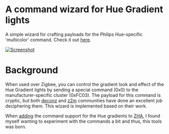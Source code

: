 # A command wizard for Hue Gradient lights

A simple wizard for crafting payloads for the Philips Hue-specific 'multicolor'
command. Check it out [here](https://kjagiello.github.io/hue-gradient-command-wizard/).

[![Screenshot](https://github.com/user-attachments/assets/434f1a95-4da2-4105-947c-b90877e5a135)](https://kjagiello.github.io/hue-gradient-command-wizard/)

# Background

When used over Zigbee, you can control the gradient look and effect of the Hue
Gradient lights by sending a special command (0x0) to the manufacturer-specific
cluster (0xFC03). The payload for this command is cryptic, but both [deconz]
and [z2m] communities have done an excellent job deciphering them. This wizard
is implemented based on their work.

When [adding] the command support for the Hue gradients to [ZHA], I found myself wanting to experiment with the commands a bit and thus, this tools was born.

[deconz]: https://github.com/Koenkk/zigbee-herdsman-converters/blob/7e7e28affbbd423bd5c6b1a20372c27cfc1066cc/src/lib/philips.ts
[z2m]: https://github.com/Koenkk/zigbee-herdsman-converters/blob/7e7e28affbbd423bd5c6b1a20372c27cfc1066cc/src/lib/philips.ts
[adding]: https://github.com/zigpy/zha-device-handlers/pull/3664
[ZHA]: https://github.com/zigpy/zha
